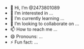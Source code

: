 - 👋 Hi, I’m @2473801089
- 👀 I’m interested in ...
- 🌱 I’m currently learning ...
- 💞️ I’m looking to collaborate on ...
- 📫 How to reach me ...
- 😄 Pronouns: ...
- ⚡ Fun fact: ...

<!---
2473801089/2473801089 is a ✨ special ✨ repository because its `README.md` (this file) appears on your GitHub profile.
You can click the Preview link to take a look at your changes.
我正在学习无人机相关的知识，涉及到无人机路径规划、机器学习、多智能体协同策略等相关知识
